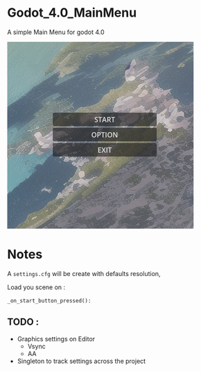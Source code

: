# Godot_4.0_MainMenu
A simple Main Menu for godot 4.0

<img src="thumbnail.png"/>

# Notes
A `settings.cfg` will be create with defaults resolution,

Load you scene on : 
```gdscript
_on_start_button_pressed():
```
## TODO :

- Graphics settings on Editor 
    - Vsync
    - AA
- Singleton to track settings across the project